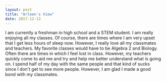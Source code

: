```yaml
---
layout: post
title: "Arleen's View"
date: 2017-12-12
---
```

I am currently a freshman in high school and a STEM student. I am really enjoying all my classes. Of course, there are times where I am very upset that I get less hours of sleep now. However, I really love all my classmates and teachers. My favorite classes would have to be Algebra 2 and Biology. Often there are times in which I feel lost in class. However, my teachers quickly come to aid me and try and help me better understand what is going on. I spend half of my day with the same people and that kind of sucks since I don't get to see more people. However, I am glad I made a good bond with my classmates. 
